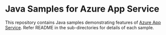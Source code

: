 # Java Samples for Azure App Service

This repository contains Java samples demonstrating features of [Azure App Service](https://azure.microsoft.com/en-us/services/app-service/). Refer README in the sub-directories for details of each sample.
